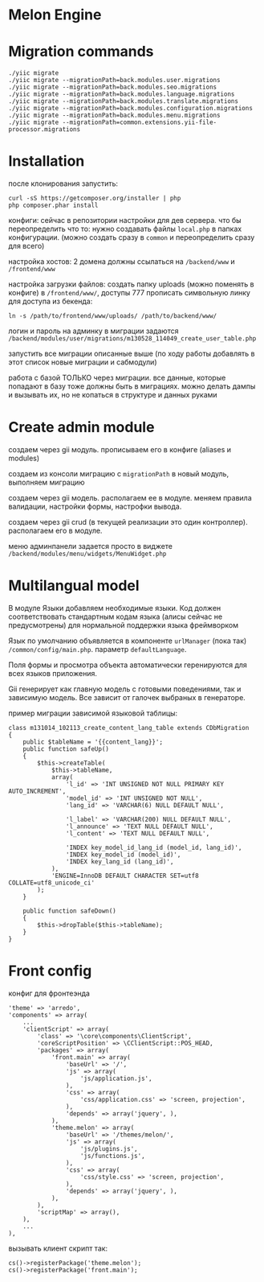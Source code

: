 # Melon Engine

# Migration commands
```
./yiic migrate
./yiic migrate --migrationPath=back.modules.user.migrations
./yiic migrate --migrationPath=back.modules.seo.migrations
./yiic migrate --migrationPath=back.modules.language.migrations
./yiic migrate --migrationPath=back.modules.translate.migrations
./yiic migrate --migrationPath=back.modules.configuration.migrations
./yiic migrate --migrationPath=back.modules.menu.migrations
./yiic migrate --migrationPath=common.extensions.yii-file-processor.migrations
```

# Installation

после клонирования запустить:
```
curl -sS https://getcomposer.org/installer | php
php composer.phar install
```

конфиги:
сейчас в репозитории настройки для дев сервера.
что бы переопределить что то: нужно создавать файлы `local.php` в папках конфигурации. (можно создать сразу в `common` и переопределить сразу для всего)

настройка хостов:
2 домена должны ссылаться на `/backend/www` и `/frontend/www`

настройка загрузки файлов:
создать папку uploads (можно поменять в конфиге) в `/frontend/www/`, доступы 777
прописать символьную линку для доступа из бекенда:
```
ln -s /path/to/frontend/www/uploads/ /path/to/backend/www/
```

логин и пароль на админку в миграции задаются `/backend/modules/user/migrations/m130528_114049_create_user_table.php`

запустить все миграции описанные выше (по ходу работы добавлять в этот список новые миграции и сабмодули)

работа с базой ТОЛЬКО через миграции. все данные, которые попадают в базу тоже должны быть в миграциях. можно делать дампы и вызывать их, но не копаться в структуре и данных руками

# Create admin module

создаем через gii модуль. прописываем его в конфиге (aliases и modules)

создаем из консоли миграцию с `migrationPath` в новый модуль, выполняем миграцию

создаем через gii модель. располагаем ее в модуле. меняем правила валидации, настройки формы, настрофки вывода.

создаем через gii crud (в текущей реализации это один контроллер). располагаем его в модуле.

меню админпанели задается просто в виджете `/backend/modules/menu/widgets/MenuWidget.php`


# Multilangual model

В модуле Языки добавляем необходимые языки. Код должен соответствовать стандартным кодам языка (алисы сейчас не предусмотрены) для нормальной поддержки языка фреймворком

Язык по умолчанию объявляется в компоненте `urlManager` (пока так) `/common/config/main.php`. параметр `defaultLanguage`.

Поля формы и просмотра объекта автоматически геренируются для всех языков приложения.

Gii генерирует как главную модель с готовыми поведениями, так и зависимую модель. Все зависит от галочек выбраных в генераторе.

пример миграции зависимой языковой таблицы:

```
class m131014_102113_create_content_lang_table extends CDbMigration
{
	public $tableName = '{{content_lang}}';
	public function safeUp()
	{
		$this->createTable(
			$this->tableName,
			array(
				'l_id' => 'INT UNSIGNED NOT NULL PRIMARY KEY AUTO_INCREMENT',
				'model_id' => 'INT UNSIGNED NOT NULL',
				'lang_id' => 'VARCHAR(6) NULL DEFAULT NULL',

				'l_label' => 'VARCHAR(200) NULL DEFAULT NULL',
				'l_announce' => 'TEXT NULL DEFAULT NULL',
				'l_content' => 'TEXT NULL DEFAULT NULL',

				'INDEX key_model_id_lang_id (model_id, lang_id)',
				'INDEX key_model_id (model_id)',
				'INDEX key_lang_id (lang_id)',
			),
			'ENGINE=InnoDB DEFAULT CHARACTER SET=utf8 COLLATE=utf8_unicode_ci'
		);
	}

	public function safeDown()
	{
		$this->dropTable($this->tableName);
	}
}
```

# Front config

конфиг для фронтеэнда

```
'theme' => 'arredo',
'components' => array(
	...
	'clientScript' => array(
		'class' => '\core\components\ClientScript',
		'coreScriptPosition' => \CClientScript::POS_HEAD,
		'packages' => array(
			'front.main' => array(
				'baseUrl' => '/',
				'js' => array(
					'js/application.js',
				),
				'css' => array(
					'css/application.css' => 'screen, projection',
				),
				'depends' => array('jquery', ),
			),
			'theme.melon' => array(
				'baseUrl' => '/themes/melon/',
				'js' => array(
					'js/plugins.js',
					'js/functions.js',
				),
				'css' => array(
					'css/style.css' => 'screen, projection',
				),
				'depends' => array('jquery', ),
			),
		),
		'scriptMap' => array(),
	),
	...
),
```

вызывать клиент скрипт так:

```
cs()->registerPackage('theme.melon');
cs()->registerPackage('front.main');
```
